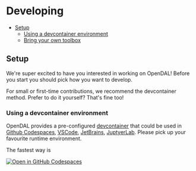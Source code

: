 # Developing

- [Setup](#setup)
  - [Using a devcontainer environment](#using-a-devcontainer-environment)
  - [Bring your own toolbox](#bring-your-own-toolbox)

## Setup

We're super excited to have you interested in working on OpenDAL! Before you start you should pick how you want to develop.

For small or first-time contributions, we recommend the devcontainer method. Prefer to do it yourself? That's fine too!

### Using a devcontainer environment

OpenDAL provides a pre-configured [devcontainer](https://containers.dev/) that could be used in [Github Codespaces](https://github.com/features/codespaces), [VSCode](https://code.visualstudio.com/), [JetBrains](https://www.jetbrains.com/remote-development/gateway/), [JuptyerLab](https://jupyterlab.readthedocs.io/en/stable/). Please pick up your favourite runtime environment.

The fastest way is

[![Open in GitHub Codespaces](https://github.com/codespaces/badge.svg)](https://codespaces.new/apache/incubator-opendal?quickstart=1&machine=standardLinux32gb)
